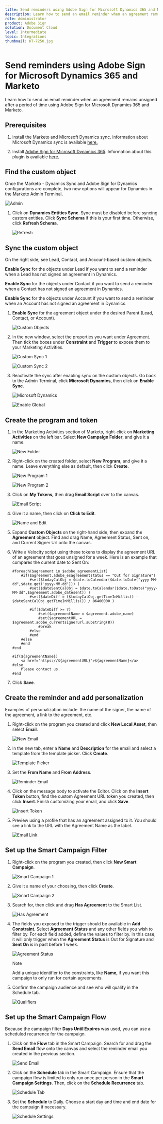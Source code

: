 ```yaml
---
title: Send reminders using Adobe Sign for Microsoft Dynamics 365 and Marketo
description: Learn how to send an email reminder when an agreement remains unsigned after a period of time
role: Administrator
product: Adobe Sign
solution: Document Cloud
level: Intermediate
topic: Integrations
thumbnail: KT-7250.jpg
---
```


# Send reminders using Adobe Sign for Microsoft Dynamics 365 and Marketo

Learn how to send an email reminder when an agreement remains unsigned after a period of time using Adobe Sign for Microsoft Dynamics 365 and Marketo. 

## Prerequisites 

1. Install the Marketo and Microsoft Dynamics sync. Information about Microsoft Dynamics sync is available [here.](https://docs.marketo.com/display/public/DOCS/Microsoft+Dynamics+Sync)

1. Install [Adobe Sign for Microsoft Dynamics 365](https://appsource.microsoft.com/en-us/product/dynamics-365/adobesign.f3b856fc-a427-4d47-ad4b-d5d1baba6f86). Information about this plugin is available [here.](https://helpx.adobe.com/ca/sign/using/microsoft-dynamics-integration-installation-guide.html)

## Find the custom object

Once the Marketo - Dynamics Sync and Adobe Sign for Dynamics configurations are complete, two new options will appear for Dynamics in the Marketo Admin Terminal.

![Admin](assets/adminTerminal.png)

1. Click on **Dynamics Entities Sync**. Sync must be disabled before syncing custom entities. Click **Sync Schema** if this is your first time. Otherwise, click **Refresh Schema**.

    ![Refresh](assets/refreshSchema.png)

## Sync the custom object

On the right side, see Lead, Contact, and Account-based custom objects. 

**Enable Sync** for the objects under Lead if you want to send a reminder when a Lead has not signed an agreement in Dynamics.

**Enable Sync** for the objects under Contact if you want to send a reminder when a Contact has not signed an agreement in Dynamics.

**Enable Sync** for the objects under Account if you want to send a reminder when an Account has not signed an agreement in Dynamics.

1. **Enable Sync** for the agreement object under the desired Parent (Lead, Contact, or Account).

    ![Custom Objects](assets/enableSyncDynamics.png)

1. In the new window, select the properties you want under Agreement. Then tick the boxes under **Constraint** and **Trigger** to expose them to your Marketing Activities.

    ![Custom Sync 1](assets/entitySync1.png)

    ![Custom Sync 2](assets/entitySync2.png)

1. Reactivate the sync after enabling sync on the custom objects. Go back to the Admin Terminal, click **Microsoft Dynamics**, then click on **Enable Sync**.

    ![Microsoft Dynamics](assets/microsoftDynamics.png)

    ![Enable Global](assets/enableGlobalDynamics.png)

## Create the program and token

1. In the Marketing Activities section of Marketo, right-click on **Marketing Activities** on the left bar. Select **New Campaign Folder**, and give it a name.

    ![New Folder](assets/newFolder.png)

1. Right-click on the created folder, select **New Program**, and give it a name. Leave everything else as default, then click **Create**.

    ![New Program 1](assets/newProgram1.png)

    ![New Program 2](assets/newProgram2.png)

1. Click on **My Tokens**, then drag **Email Script** over to the canvas.

    ![Email Script](assets/emailScript.png)

1. Give it a name, then click on **Click to Edit**.

    ![Name and Edit](assets/nameAndSave.png)

1. Expand **Custom Objects** on the right-hand side, then expand the **Agreement** object. Find and drag Name, Agreement Status, Sent on, and Current Signer Url onto the canvas.

1. Write a Velocity script using these tokens to display the agreement URL of an agreement that goes unsigned for a week. Here is an example that compares the current date to Sent On: 

    ```
    #foreach($agreement in $adobe_agreementList)
        #if($agreement.adobe_esagreementstatus == "Out for Signature")
            #set($todayCalObj = $date.toCalendar($date.toDate("yyyy-MM-dd",$date.get('yyyy-MM-dd'))) )
            #set($dateSentCalObj = $date.toCalendar($date.toDate("yyyy-MM-dd",$agreement.adobe_datesent)) )
            #set($dateDiff = ($todayCalObj.getTimeInMillis() - $dateSentCalObj.getTimeInMillis()) / 86400000 )
            
            #if($dateDiff >= 7)
                #set($agreementName = $agreement.adobe_name)
                #set($agreementURL = $agreement.adobe_currentsignerurl.substring(8))
                #break
            #else
            #end
        #else
        #end
    #end

    #if(${agreementName})
        <a href="https://${agreementURL}">${agreementName}</a>
    #else
        Please contact us. 
    #end
    ``` 

1. Click **Save**.

## Create the reminder and add personalization

Examples of personalization include: the name of the signer, the name of the agreement, a link to the agreement, etc.

1. Right-click on the program you created and click **New Local Asset**, then select **Email**.

    ![New Email](assets/createNewEmail.png)

1. In the new tab, enter a **Name** and **Description** for the email and select a template from the template picker. Click **Create**.

    ![Template Picker](assets/templatePicker.png)

1. Set the **From Name** and **From Address**. 

    ![Reminder Email](assets/reminderEmail.png)

1. Click on the message body to activate the Editor. Click on the **Insert Token** button, find the custom Agreement URL token you created, then click **Insert**. Finish customizing your email, and click **Save**.

    ![Insert Token](assets/insertToken.png)

1. Preview using a profile that has an agreement assigned to it. You should see a link to the URL with the Agreement Name as the label. 

    ![Email Link](assets/emailLink.png)

## Set up the Smart Campaign Filter

1. Right-click on the program you created, then click **New Smart Campaign**.

    ![Smart Campaign 1](assets/smartCampaign1.png)

1. Give it a name of your choosing, then click **Create**.

    ![Smart Campaign 2](assets/smartCampaign2.png)

1.  Search for, then click and drag **Has Agreement** to the Smart List.

    ![Has Agreement](assets/hasAgreementDynamics1.png)

1. The fields you exposed to the trigger should be available in **Add Constraint**. Select **Agreement Status** and any other fields you wish to filter by. For each field added, define the values to filter by. In this case, it will only trigger when the **Agreement Status** is Out for Signature and **Sent On** is in past before 1 week.

    ![Agreement Status](assets/hasAgreementDynaSentOn.png)

    >[!NOTE]
    >
    > Add a unique identifier to the constraints, like **Name**, if you want this campaign to only run for certain agreements.

1. Confirm the campaign audience and see who will qualify in the Schedule tab.

    ![Qualifiers](assets/qualifiers.png)

## Set up the Smart Campaign Flow

Because the campaign filter **Days Until Expires** was used, you can use a scheduled recurrence for the campaign.

1. Click on the **Flow** tab in the Smart Campaign. Search for and drag the **Send Email** flow onto the canvas and select the reminder email you created in the previous section.

    ![Send Email](assets/sendEmail.png)

1. Click on the **Schedule** tab in the Smart Campaign. Ensure that the campaign flow is limited to only run once per person in the **Smart Campaign Settings**. Then, click on the **Schedule Recurrence** tab.

    ![Schedule Tab](assets/scheduleTab.png)

1. Set the **Schedule** to Daily. Choose a start day and time and end date for the campaign if necessary.

    ![Schedule Settings](assets/scheduleSettings.png)

